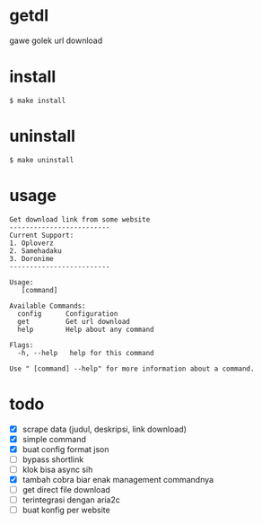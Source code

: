 # getdl

gawe golek url download


# install

```
$ make install
```

# uninstall

```
$ make uninstall
```



# usage
```
Get download link from some website
-------------------------
Current Support:
1. Oploverz
2. Samehadaku
3. Doronime
-------------------------

Usage:
   [command]

Available Commands:
  config      Configuration
  get         Get url download
  help        Help about any command

Flags:
  -h, --help   help for this command

Use " [command] --help" for more information about a command.
```

# todo

- [x] scrape data (judul, deskripsi, link download)
- [x] simple command
- [x] buat config format json
- [ ] bypass shortlink
- [ ] klok bisa async sih
- [x] tambah cobra biar enak management commandnya
- [ ] get direct file download
- [ ] terintegrasi dengan aria2c
- [ ] buat konfig per website
